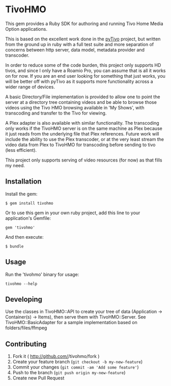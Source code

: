 # TivoHMO

This gem provides a Ruby SDK for authoring and running Tivo Home Media Option applications.

This is based on the excellent work done in the [pyTivo](http://pytivo.sourceforge.net/wiki/index.php/PyTivo) project, but written from the ground up in ruby with a full test suite and more separation of concerns between http server, data model, metadata provider and transcoder.

In order to reduce some of the code burden, this project only supports HD tivos, and since I only have a Roamio Pro, you can assume that is all it works on for now.  If you are an end user looking for something that just works, you will be better off with pyTivo as it supports more functionality across a wider range of devices.

A basic Directory/File implementation is provided to allow one to point the server at a directory tree containing videos and be able to browse those videos using the Tivo HMO browsing available in 'My Shows', with transcoding and transfer to the Tivo for viewing.

A Plex adapter is also available with similar functionality.  The transcoding only works if the TivoHMO server is on the same machine as Plex because it just reads from the underlying file that Plex references.  Future work will include the ability to use the Plex transcoder, or at the very least stream the video data from Plex to TivoHMO for transcoding before sending to tivo (less efficient).

This project only supports serving of video resources (for now) as that fills my need.

## Installation

Install the gem:

    $ gem install tivohmo

Or to use this gem in your own ruby project, add this line to your application's Gemfile:

    gem 'tivohmo'

And then execute:

    $ bundle


## Usage

Run the 'tivohmo' binary for usage:

    tivohmo --help

## Developing

Use the classes in TivoHMO::API to create your tree of data (Application -> Container(s) -> Items), then serve them with TivoHMO::Server.  See TivoHMO::BasicAdapter for a sample implementation based on folders/files/ffmpeg


## Contributing

1. Fork it ( http://github.com/<my-github-username>/tivohmo/fork )
2. Create your feature branch (`git checkout -b my-new-feature`)
3. Commit your changes (`git commit -am 'Add some feature'`)
4. Push to the branch (`git push origin my-new-feature`)
5. Create new Pull Request
